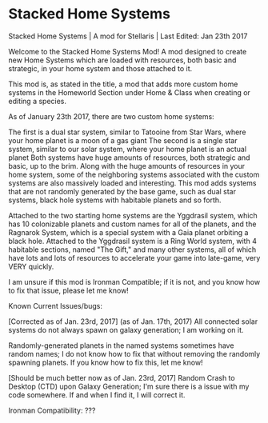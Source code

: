 # Stacked Home Systems
Stacked Home Systems | A mod for Stellaris | Last Edited: Jan 23th 2017

Welcome to the Stacked Home Systems Mod! A mod designed to create new Home Systems which are loaded with resources, both basic and strategic, in your home system and those attached to it.

This mod is, as stated in the title, a mod that adds more custom home systems in the Homeworld Section under Home & Class when creating or editing a species.

As of January 23th 2017, there are two custom home systems:

The first is a dual star system, similar to Tatooine from Star Wars, where your home planet is a moon of a gas giant
The second is a single star system, similar to our solar system, where your home planet is an actual planet
Both systems have huge amounts of resources, both strategic and basic, up to the brim. Along with the huge amounts of resources in your home system, some of the neighboring systems associated with the custom systems are also massively loaded and interesting. This mod adds systems that are not randomly generated by the base game, such as dual star systems, black hole systems with habitable planets and so forth.

Attached to the two starting home systems are the Yggdrasil system, which has 10 colonizable planets and custom names for all of the planets, and the Ragnarok System, which is a special system with a Gaia planet orbiting a black hole. Attached to the Yggdrasil system is a Ring World system, with 4 habitable sections, named "The Gift," and many other systems, all of which have lots and lots of resources to accelerate your game into late-game, very VERY quickly.

I am unsure if this mod is Ironman Compatible; if it is not, and you know how to fix that issue, please let me know!

Known Current Issues/bugs: 

[Corrected as of Jan. 23rd, 2017]
(as of Jan. 17th, 2017) All connected solar systems do not always spawn on galaxy generation; I am working on it.

Randomly-generated planets in the named systems sometimes have random names; I do not know how to fix that without removing the randomly spawning planets. If you know how to fix this, let me know!

[Should be much better now as of Jan. 23rd, 2017]
Random Crash to Desktop (CTD) upon Galaxy Generation; I'm sure there is a issue with my code somewhere. If and when I find it, I will correct it.

Ironman Compatibility: ???
